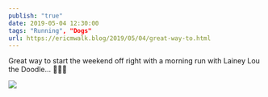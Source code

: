 ```yaml
---
publish: "true"
date: 2019-05-04 12:30:00
tags: "Running", "Dogs"
url: https://ericmwalk.blog/2019/05/04/great-way-to.html
---
```


Great way to start the weekend off right with a morning run with Lainey Lou the Doodle... 🏃‍♂️🐶

![](https://ericmwalk.blog/uploads/2022/eda9b6b124.jpg)
